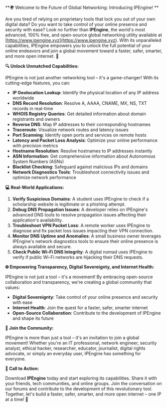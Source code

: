 **🌍 Welcome to the Future of Global Networking: Introducing IPEngine! **

Are you tired of relying on proprietary tools that lock you out of your own digital data? Do you want to take control of your online presence and security with ease? Look no further than **IPEngine**, the world's most advanced, 100% free, and open-source global networking utility available at [https://www.ipengine.xyz](https://www.ipengine.xyz). With its unparalleled capabilities, IPEngine empowers you to unlock the full potential of your online endeavors and join a global movement toward a faster, safer, smarter, and more open internet. 🚀

**🔍 Unlock Unmatched Capabilities:**

IPEngine is not just another networking tool – it's a game-changer! With its cutting-edge features, you can:

* **IP Geolocation Lookup**: Identify the physical location of any IP address worldwide
* **DNS Record Resolution**: Resolve A, AAAA, CNAME, MX, NS, TXT records in real-time
* **WHOIS Registry Queries**: Get detailed information about domain registrants and owners
* **Reverse DNS**: Map IP addresses to their corresponding hostnames
* **Traceroute**: Visualize network routes and latency issues
* **Port Scanning**: Identify open ports and services on remote hosts
* **Latency and Packet Loss Analysis**: Optimize your online performance with precision metrics
* **Hostname Resolution**: Resolve hostnames to IP addresses instantly
* **ASN Information**: Get comprehensive information about Autonomous System Numbers (ASNs)
* **Blacklist Checking**: Safeguard against malicious IPs and domains
* **Network Diagnostics Tools**: Troubleshoot connectivity issues and optimize network performance

**💻 Real-World Applications:**

1. **Verify Suspicious Domains**: A student uses IPEngine to check if a scholarship website is legitimate or a phishing attempt.
2. **Debug DNS Propagation Issues**: A developer relies on IPEngine's advanced DNS tools to resolve propagation issues affecting their application's availability.
3. **Troubleshoot VPN Packet Loss**: A remote worker uses IPEngine to diagnose and fix packet loss issues impacting their VPN connection.
4. **Monitor DNS Uptime and Anomalies**: A small business owner leverages IPEngine's network diagnostics tools to ensure their online presence is always available and secure.
5. **Check Public Wi-Fi DNS Integrity**: A digital nomad uses IPEngine to verify if public Wi-Fi networks are hijacking their DNS requests.

**🌐 Empowering Transparency, Digital Sovereignty, and Internet Health:**

IPEngine is not just a tool – it's a movement! By embracing open-source collaboration and transparency, we're creating a global community that values:

* **Digital Sovereignty**: Take control of your online presence and security with ease
* **Internet Health**: Join the quest for a faster, safer, smarter internet
* **Open-Source Collaboration**: Contribute to the development of IPEngine and shape its future

**👥 Join the Community:**

IPEngine is more than just a tool – it's an invitation to join a global movement! Whether you're an IT professional, network engineer, security analyst, ethical hacker, researcher, educator, journalist, digital rights advocate, or simply an everyday user, IPEngine has something for everyone.

**📡 Call to Action:**

Download **IPEngine** today and start exploring its capabilities. Share it with your friends, tech communities, and online groups. Join the conversation on our forums and contribute to the development of this revolutionary tool. Together, let's build a faster, safer, smarter, and more open internet – one IP at a time! 🚀